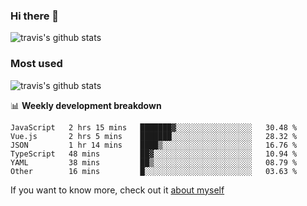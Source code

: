### Hi there 👋

<!--
**HondryTravis/HondryTravis** is a ✨ _special_ ✨ repository because its `README.md` (this file) appears on your GitHub profile.

Here are some ideas to get you started:

- 🔭 I’m currently working on ...
- 🌱 I’m currently learning ...
- 👯 I’m looking to collaborate on ...
- 🤔 I’m looking for help with ...
- 💬 Ask me about ...
- 📫 How to reach me: ...
- 😄 Pronouns: ...
- ⚡ Fun fact: ...
-->

![travis's github stats](https://github-readme-stats.vercel.app/api?username=HondryTravis&hide=stars)
### Most used
![travis's github stats](https://github-readme-stats.anuraghazra1.vercel.app/api/top-langs/?username=HondryTravis&layout=compact&hide_title=true)

📊 **Weekly development breakdown**

<!--START_SECTION:waka-->

```text
JavaScript   2 hrs 15 mins   ███████▓░░░░░░░░░░░░░░░░░   30.48 %
Vue.js       2 hrs 5 mins    ███████░░░░░░░░░░░░░░░░░░   28.32 %
JSON         1 hr 14 mins    ████▒░░░░░░░░░░░░░░░░░░░░   16.76 %
TypeScript   48 mins         ██▓░░░░░░░░░░░░░░░░░░░░░░   10.94 %
YAML         38 mins         ██▒░░░░░░░░░░░░░░░░░░░░░░   08.79 %
Other        16 mins         █░░░░░░░░░░░░░░░░░░░░░░░░   03.63 %
```

<!--END_SECTION:waka-->

If you want to know more, check out it [about myself](https://hondrytravis.github.io/)
